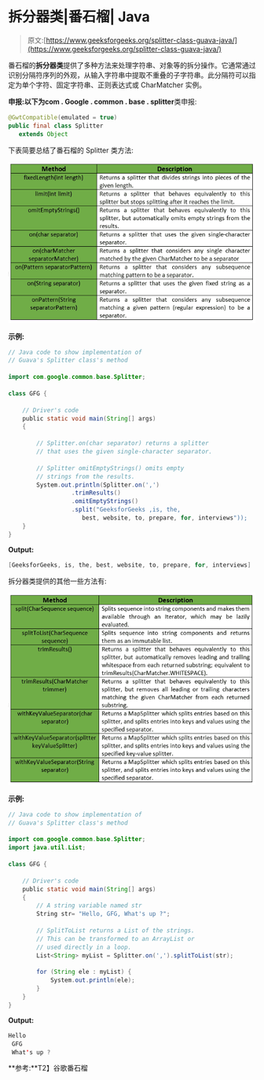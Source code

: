 # 拆分器类|番石榴| Java

> 原文:[https://www.geeksforgeeks.org/splitter-class-guava-java/](https://www.geeksforgeeks.org/splitter-class-guava-java/)

番石榴的**拆分器类**提供了多种方法来处理字符串、对象等的拆分操作。它通常通过识别分隔符序列的外观，从输入字符串中提取不重叠的子字符串。此分隔符可以指定为单个字符、固定字符串、正则表达式或 CharMatcher 实例。

**申报:**以下为**com . Google . common . base . splitter**类申报:

```java
@GwtCompatible(emulated = true)
public final class Splitter
   extends Object

```

下表简要总结了番石榴的 Splitter 类方法:

![](img/a9117ae281e66279e7c556628a9eb24e.png)

**示例:**

```java
// Java code to show implementation of
// Guava's Splitter class's method

import com.google.common.base.Splitter;

class GFG {

    // Driver's code
    public static void main(String[] args)
    {

        // Splitter.on(char separator) returns a splitter
        // that uses the given single-character separator.

        // Splitter omitEmptyStrings() omits empty 
        // strings from the results.
        System.out.println(Splitter.on(',')
                  .trimResults()
                  .omitEmptyStrings()
                  .split("GeeksforGeeks ,is, the, 
                     best, website, to, prepare, for, interviews"));
    }
}
```

**Output:**

```java
[GeeksforGeeks, is, the, best, website, to, prepare, for, interviews]

```

拆分器类提供的其他一些方法有:

![](img/7bc404e1c42ed97b1921302ff1208c8a.png)

**示例:**

```java
// Java code to show implementation of
// Guava's Splitter class's method

import com.google.common.base.Splitter;
import java.util.List;

class GFG {

    // Driver's code
    public static void main(String[] args)
    {
        // A string variable named str
        String str= "Hello, GFG, What's up ?";

        // SplitToList returns a List of the strings. 
        // This can be transformed to an ArrayList or 
        // used directly in a loop.
        List<String> myList = Splitter.on(',').splitToList(str);

        for (String ele : myList) {
            System.out.println(ele);
        }
    }
}
```

**Output:**

```java
Hello
 GFG
 What's up ?

```

**参考:**T2】谷歌番石榴